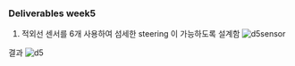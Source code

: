 

### Deliverables week5

1. 적외선 센서를 6개 사용하여 섬세한 steering 이 가능하도록 설계함
![d5sensor](https://user-images.githubusercontent.com/54930076/147313821-95500e6f-7e39-4d21-bc96-a81794a62c58.png)

결과
![d5](https://user-images.githubusercontent.com/54930076/147314722-d48d5624-90e1-47bf-8088-7d488178e534.gif)
